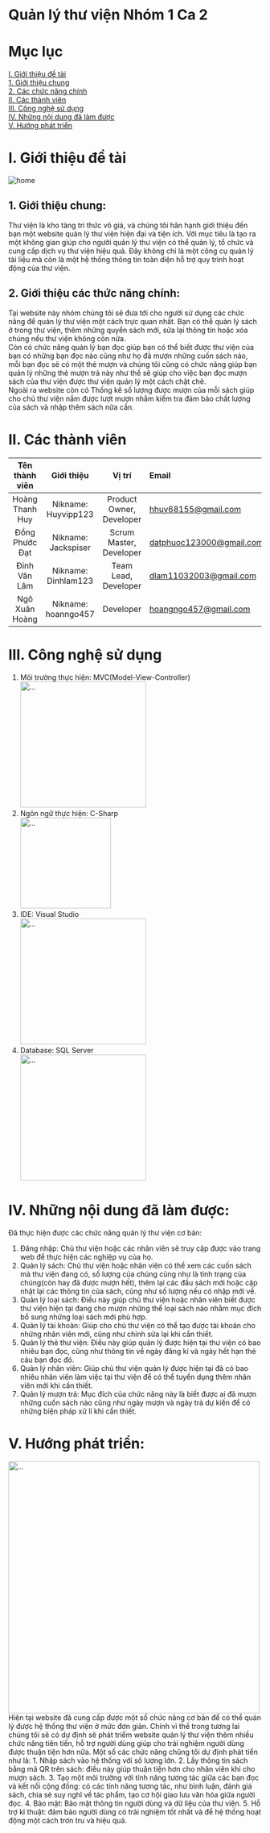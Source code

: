 # Quản lý thư viện Nhóm 1 Ca 2
# Mục lục
[I. Giới thiệu đề tài](#I)  
[1. Giới thiệu chung](#gt)  
[2. Các chức năng chính](#function)  
[II. Các thành viên](#member)  
[III. Công nghệ sử dụng](#cn)  
[IV. Những nội dung đã làm được](#dalam)  
[V. Hướng phát triển](#hpt)  

<a name = "I"></a>
# I. Giới thiệu đề tài   
![home](https://intedic.com/wp-content/uploads/2022/04/phan-mem-quan-ly-thu-vien.jpg)
<a name = "gt"></a>
## 1. Giới thiệu chung:  
  Thư viện là kho tàng tri thức vô giá, và chúng tôi hân hạnh giới thiệu đến bạn một website quản lý thư viện hiện đại và tiện ích. Với mục tiêu là tạo ra một không gian giúp cho người quản lý thư viện có thể quản lý, tổ chức và cung cấp dịch vụ thư viện hiệu quả. Đây không chỉ là một công cụ quản lý tài liệu mà còn là một hệ thống thông tin toàn diện hỗ trợ quy trình hoạt động của thư viện.
<a name = "function"></a>
## 2. Giới thiệu các thức năng chính:  
  Tại website này nhóm chúng tôi sẽ đưa tới cho người sử dụng các chức năng để quản lý thư viện một cách trực quan nhất. Bạn có thể quản lý sách ở trong thư viện, thêm những quyển sách mới, sửa lại thông tin hoặc xóa chúng nếu thư viện không còn nữa.  
Còn có chức năng quản lý bạn đọc giúp bạn có thể biết được thư viện của bạn có những bạn đọc nào cũng như họ đã mượn những cuốn sách nào, mỗi bạn đọc sẽ có một thẻ mượn và chúng tôi cũng có chức năng giúp bạn quản lý những thẻ mượn trả này như thế sẽ giúp cho việc bạn đọc mượn sách của thư viện được thư viện quản lý một cách chặt chẽ.  
Ngoài ra website còn có Thống kê số lượng được mượn của mỗi sách giúp cho chủ thư viện nắm được lượt mượn nhằm kiểm tra đảm bảo chất lượng của sách và nhập thêm sách nữa cần.
<a name = "member"></a>
# II. Các thành viên
|       Tên thành viên       |      Giới thiệu         | Vị trí     |  Email  |
| :------------:|:-------------:|:-----:|:-----------------|
|    Hoàng Thanh Huy          |        Nikname: Huyvipp123      |  Product Owner, Developer    |   hhuy68155@gmail.com   |
|     Đồng Phước Đạt         |        Nikname: Jackspiser      |   Scrum Master, Developer   |   datphuoc123000@gmail.com   |
|     Đinh Văn Lâm         | Nikname: Dinhlam123             |    Team Lead, Developer  |    dlam11032003@gmail.com    |
|     Ngô Xuân Hoàng    |     Nikname: hoanngo457           |      Developer   |    hoangngo457@gmail.com

<a name = "cn"></a>
# III. Công nghệ sử dụng
1. Môi trường thực hiện:
   MVC(Model-View-Controller)  
   <img src="https://www.pngkey.com/png/full/244-2444351_mvc-visual-studio-2010-icon.png" alt="..." width="250" />
2. Ngôn ngữ thực hiện:
   C-Sharp  
   <img src="https://static-00.iconduck.com/assets.00/c-sharp-c-icon-1822x2048-wuf3ijab.png" alt="..." width="180" />
3. IDE:
   Visual Studio  
   <img src="https://logowik.com/content/uploads/images/6668-.webp" alt="..." width="250" />
4. Database: SQL Server  
   <img src="https://logowik.com/content/uploads/images/microsoft-sql-server4529.jpg" alt="..." width="250" />
<a name = "dalam"></a>
# IV. Những nội dung đã làm được:  
Đã thực hiện được các chức năng quản lý thư viện cơ bản:  
1. Đăng nhập: Chủ thư viện hoặc các nhân viên sẽ truy cập được vào trang web để thực hiện các nghiệp vụ của họ.    
2. Quản lý sách: Chủ thư viện hoặc nhân viên có thể xem các cuốn sách mà thư viện đang có, số lượng của chúng cũng như là tình trạng của chúng(còn hay đã được mượn hết), thêm lại các đầu sách mới hoặc cập nhật lại các thông tin của sách, cũng như số lượng nếu có nhập mới về.  
3. Quản lý loại sách: Điều này giúp chủ thư viện hoặc nhân viên biết được thư viện hiện tại đang cho mượn những thể loại sách nào nhằm mục đích bổ sung những loại sách mới phù hợp.
4. Quản lý tài khoản: Giúp cho chủ thư viện có thể tạo được tài khoản cho những nhân viên mới, cũng như chỉnh sửa lại khi cần thiết.  
5. Quản lý thẻ thư viện: Điều này giúp quản lý được hiện tại thư viện có bao nhiêu bạn đọc, cũng như thông tin về ngày đăng kí và ngày hết hạn thẻ cảu bạn đọc đó.  
6. Quản lý nhân viên: Giúp chủ thư viện quản lý được hiện tại đã có bao nhiêu nhân viên làm việc tại thư viện để có thể tuyển dụng thêm nhân viên mới khi cần thiết.  
7. Quản lý mượn trả: Mục đích của chức năng này là biết được ai đã mượn những cuốn sách nào cũng như ngày mượn và ngày trả dự kiến để có những biện pháp xử lí khi cần thiết.  


<a name = "hpt"><a/>
# V. Hướng phát triển:  
<img src="https://luanvanaz.com/wp-content/uploads/2015/08/7ffe5599705f8b26d21f774163e9dc52.jpg" alt="..." width="500" />  
Hiện tại website đã cung cấp được một số chức năng cơ bản để có thể quản lý được hệ thống thư viện ở mức đơn giản. Chính vì thế trong tương lai chúng tôi sẽ có dự định sẽ phát triểm website quản lý thư viện thêm nhiều chức năng tiên tiến, hỗ trợ người dùng giúp cho trải nghiệm người dùng được thuận tiện hơn nữa. Một số các chức năng chũng tôi dự định phát tiển như là:  
1. Nhập sách vào hệ thống với số lượng lớn.  
2. Lấy thông tin sách bằng mã QR trên sách: điều này giúp thuận tiện hơn cho nhân viên khi cho mượn sách.  
3. Tạo một môi trường với tính năng tương tác giữa các bạn đọc và kết nối cộng đồng: có các tính năng tương tác, như bình luận, đánh giá sách, chia sẻ suy nghĩ về tác phẩm, tạo cơ hội giao lưu văn hóa giữa người đọc.  
4. Bảo mật: Bảo mật thông tin người dùng và dữ liệu của thư viện.  
5. Hỗ trợ kĩ thuật: đảm bảo người dùng có trải nghiệm tốt nhất và để hệ thống hoạt động một cách trơn tru và hiệu quả.  
